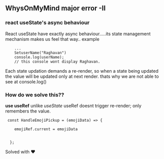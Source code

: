 ## WhysOnMyMind major error -II
### react useState's async behaviour

React useState  have exactly async behaviour.....its state management mechanism makes us feel that way.. example

```
    ...
    SetuserName("Raghavan")
    console.log(userName);
    // this console wont display Raghavan.

```

Each state updation demands a re-render, so when a state being updated the value will be updated only at next render. thats why we are not able to see at console.log()
### How do we solve this??

**use useRef**
unlike *useState* useRef doesnt trigger re-render; only remembers the value.
```
 const HandleEmojiPickup = (emojiData) => {
    
    emojiRef.current = emojiData
    
    
  };

```


Solved with ❤️ 